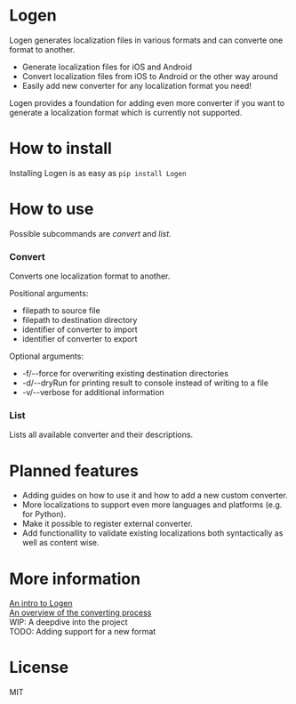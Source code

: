 # Logen

Logen generates localization files in various formats and can converte one format to another.

- Generate localization files for iOS and Android
- Convert localization files from iOS to Android or the other way around
- Easily add new converter for any localization format you need!

Logen provides a foundation for adding even more converter if you want to generate a localization format which is currently not supported.

# How to install

Installing Logen is as easy as ```pip install Logen```

# How to use

Possible subcommands are *convert* and *list*. 

### Convert

Converts one localization format to another.

Positional arguments: 
- filepath to source file
- filepath to destination directory
- identifier of converter to import
- identifier of converter to export

Optional arguments:
- -f/--force for overwriting existing destination directories
- -d/--dryRun for printing result to console instead of writing to a file
- -v/--verbose for additional information

### List

Lists all available converter and their descriptions.

# Planned features

- Adding guides on how to use it and how to add a new custom converter.
- More localizations to support even more languages and platforms (e.g. for Python).
- Make it possible to register external converter.
- Add functionallity to validate existing localizations both syntactically as well as content wise.

# More information

[An intro to Logen](https://medium.com/@HeyDaveTheDev/logen-converting-localization-formats-f32fcfeca95d)</br>
[An overview of the converting process](https://medium.com/@HeyDaveTheDev/an-overview-of-converting-localization-formats-with-logen-2bc6606d6bb0)</br>
WIP: A deepdive into the project</br>
TODO: Adding support for a new format

# License

MIT
